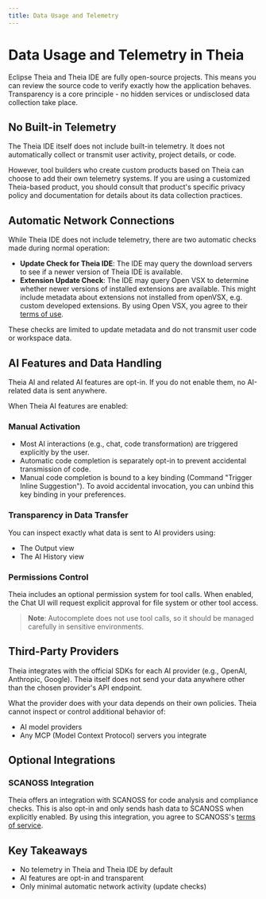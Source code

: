 ```yaml
---
title: Data Usage and Telemetry
---
```


# Data Usage and Telemetry in Theia

Eclipse Theia and Theia IDE are fully open-source projects. This means you can review the source code to verify exactly how the application behaves. Transparency is a core principle - no hidden services or undisclosed data collection take place.

## No Built-in Telemetry

The Theia IDE itself does not include built-in telemetry. It does not automatically collect or transmit user activity, project details, or code.

However, tool builders who create custom products based on Theia can choose to add their own telemetry systems. If you are using a customized Theia-based product, you should consult that product's specific privacy policy and documentation for details about its data collection practices.

## Automatic Network Connections

While Theia IDE does not include telemetry, there are two automatic checks made during normal operation:

- **Update Check for Theia IDE**: The IDE may query the download servers to see if a newer version of Theia IDE is available.
- **Extension Update Check**: The IDE may query Open VSX to determine whether newer versions of installed extensions are available. This might include metadata about extensions not installed from openVSX, e.g. custom developed extensions. By using Open VSX, you agree to their [terms of use](https://open-vsx.org/terms-of-use).

These checks are limited to update metadata and do not transmit user code or workspace data.

## AI Features and Data Handling

Theia AI and related AI features are opt-in. If you do not enable them, no AI-related data is sent anywhere.

When Theia AI features are enabled:

### Manual Activation
- Most AI interactions (e.g., chat, code transformation) are triggered explicitly by the user.
- Automatic code completion is separately opt-in to prevent accidental transmission of code.
- Manual code completion is bound to a key binding (Command "Trigger Inline Suggestion"). To avoid accidental invocation, you can unbind this key binding in your preferences.

### Transparency in Data Transfer
You can inspect exactly what data is sent to AI providers using:
- The Output view
- The AI History view

### Permissions Control
Theia includes an optional permission system for tool calls. When enabled, the Chat UI will request explicit approval for file system or other tool access.

> **Note**: Autocomplete does not use tool calls, so it should be managed carefully in sensitive environments.

## Third-Party Providers

Theia integrates with the official SDKs for each AI provider (e.g., OpenAI, Anthropic, Google). Theia itself does not send your data anywhere other than the chosen provider's API endpoint.

What the provider does with your data depends on their own policies. Theia cannot inspect or control additional behavior of:
- AI model providers
- Any MCP (Model Context Protocol) servers you integrate

## Optional Integrations

### SCANOSS Integration
Theia offers an integration with SCANOSS for code analysis and compliance checks. This is also opt-in and only sends hash data to SCANOSS when explicitly enabled. By using this integration, you agree to SCANOSS's [terms of service](https://www.softwaretransparency.org/terms).

## Key Takeaways

- No telemetry in Theia and Theia IDE by default
- AI features are opt-in and transparent
- Only minimal automatic network activity (update checks)
